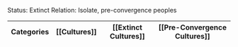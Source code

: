 Status: Extinct
Relation: Isolate, pre-convergence peoples

| Categories | [[Cultures]] | [[Extinct Cultures]] | [[Pre-Convergence Cultures]] |
| ---------- | ------------ | -------------------- | ---------------------------- |
